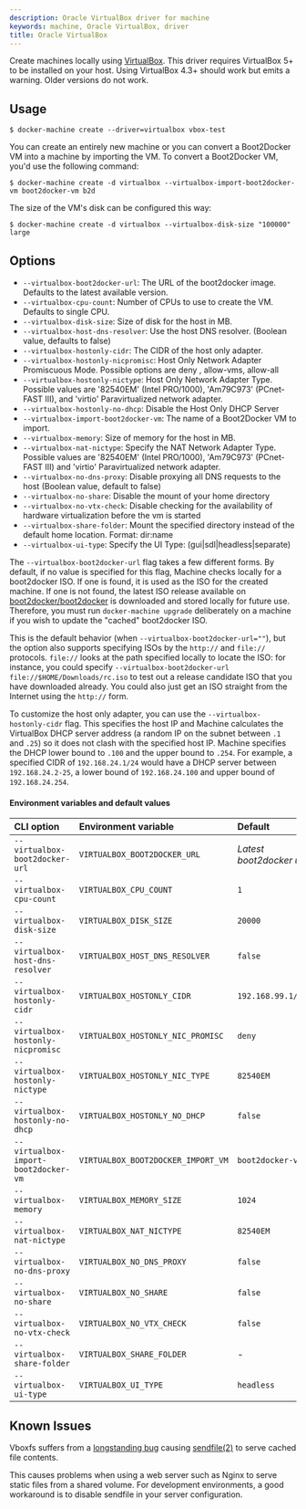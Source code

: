 ```yaml
---
description: Oracle VirtualBox driver for machine
keywords: machine, Oracle VirtualBox, driver
title: Oracle VirtualBox
---
```


Create machines locally using [VirtualBox](https://www.virtualbox.org/).
This driver requires VirtualBox 5+ to be installed on your host.
Using VirtualBox 4.3+ should work but emits a warning. Older versions
do not work.

## Usage

    $ docker-machine create --driver=virtualbox vbox-test

You can create an entirely new machine or you can convert a Boot2Docker VM into
a machine by importing the VM. To convert a Boot2Docker VM, you'd use the following
command:

    $ docker-machine create -d virtualbox --virtualbox-import-boot2docker-vm boot2docker-vm b2d

The size of the VM's disk can be configured this way:

    $ docker-machine create -d virtualbox --virtualbox-disk-size "100000" large

## Options

-   `--virtualbox-boot2docker-url`: The URL of the boot2docker image. Defaults to the latest available version.
-   `--virtualbox-cpu-count`: Number of CPUs to use to create the VM. Defaults to single CPU.
-   `--virtualbox-disk-size`: Size of disk for the host in MB.
-   `--virtualbox-host-dns-resolver`: Use the host DNS resolver. (Boolean value, defaults to false)
-   `--virtualbox-hostonly-cidr`: The CIDR of the host only adapter.
-   `--virtualbox-hostonly-nicpromisc`: Host Only Network Adapter Promiscuous Mode. Possible options are deny , allow-vms, allow-all
-   `--virtualbox-hostonly-nictype`: Host Only Network Adapter Type. Possible values are '82540EM' (Intel PRO/1000), 'Am79C973' (PCnet-FAST III), and 'virtio' Paravirtualized network adapter.
-   `--virtualbox-hostonly-no-dhcp`: Disable the Host Only DHCP Server
-   `--virtualbox-import-boot2docker-vm`: The name of a Boot2Docker VM to import.
-   `--virtualbox-memory`: Size of memory for the host in MB.
-   `--virtualbox-nat-nictype`: Specify the NAT Network Adapter Type. Possible values are '82540EM' (Intel PRO/1000), 'Am79C973' (PCnet-FAST III) and 'virtio' Paravirtualized network adapter.
-   `--virtualbox-no-dns-proxy`: Disable proxying all DNS requests to the host (Boolean value, default to false)
-   `--virtualbox-no-share`: Disable the mount of your home directory
-   `--virtualbox-no-vtx-check`: Disable checking for the availability of hardware virtualization before the vm is started
-   `--virtualbox-share-folder`: Mount the specified directory instead of the default home location. Format: dir:name
-   `--virtualbox-ui-type`: Specify the UI Type: (gui|sdl|headless|separate)

The `--virtualbox-boot2docker-url` flag takes a few different forms. By
default, if no value is specified for this flag, Machine checks locally for
a boot2docker ISO. If one is found, it is used as the ISO for the
created machine. If one is not found, the latest ISO release available on
[boot2docker/boot2docker](https://github.com/boot2docker/boot2docker) is
downloaded and stored locally for future use. Therefore, you must run
`docker-machine upgrade` deliberately on a machine if you wish to update the "cached"
boot2docker ISO.

This is the default behavior (when `--virtualbox-boot2docker-url=""`), but the
option also supports specifying ISOs by the `http://` and `file://` protocols.
`file://` looks at the path specified locally to locate the ISO: for
instance, you could specify `--virtualbox-boot2docker-url
file://$HOME/Downloads/rc.iso` to test out a release candidate ISO that you have
downloaded already. You could also just get an ISO straight from the Internet
using the `http://` form.

To customize the host only adapter, you can use the `--virtualbox-hostonly-cidr`
flag. This specifies the host IP and Machine calculates the VirtualBox
DHCP server address (a random IP on the subnet between `.1` and `.25`) so
it does not clash with the specified host IP.
Machine specifies the DHCP lower bound to `.100` and the upper bound
to `.254`. For example, a specified CIDR of `192.168.24.1/24` would have a
DHCP server between `192.168.24.2-25`, a lower bound of `192.168.24.100` and
upper bound of `192.168.24.254`.

#### Environment variables and default values

| CLI option                           | Environment variable               | Default                  |
|:-------------------------------------|:-----------------------------------|:-------------------------|
| `--virtualbox-boot2docker-url`       | `VIRTUALBOX_BOOT2DOCKER_URL`       | _Latest boot2docker url_ |
| `--virtualbox-cpu-count`             | `VIRTUALBOX_CPU_COUNT`             | `1`                      |
| `--virtualbox-disk-size`             | `VIRTUALBOX_DISK_SIZE`             | `20000`                  |
| `--virtualbox-host-dns-resolver`     | `VIRTUALBOX_HOST_DNS_RESOLVER`     | `false`                  |
| `--virtualbox-hostonly-cidr`         | `VIRTUALBOX_HOSTONLY_CIDR`         | `192.168.99.1/24`        |
| `--virtualbox-hostonly-nicpromisc`   | `VIRTUALBOX_HOSTONLY_NIC_PROMISC`  | `deny`                   |
| `--virtualbox-hostonly-nictype`      | `VIRTUALBOX_HOSTONLY_NIC_TYPE`     | `82540EM`                |
| `--virtualbox-hostonly-no-dhcp`      | `VIRTUALBOX_HOSTONLY_NO_DHCP`      | `false`                  |
| `--virtualbox-import-boot2docker-vm` | `VIRTUALBOX_BOOT2DOCKER_IMPORT_VM` | `boot2docker-vm`         |
| `--virtualbox-memory`                | `VIRTUALBOX_MEMORY_SIZE`           | `1024`                   |
| `--virtualbox-nat-nictype`           | `VIRTUALBOX_NAT_NICTYPE`           | `82540EM`                |
| `--virtualbox-no-dns-proxy`          | `VIRTUALBOX_NO_DNS_PROXY`          | `false`                  |
| `--virtualbox-no-share`              | `VIRTUALBOX_NO_SHARE`              | `false`                  |
| `--virtualbox-no-vtx-check`          | `VIRTUALBOX_NO_VTX_CHECK`          | `false`                  |
| `--virtualbox-share-folder`          | `VIRTUALBOX_SHARE_FOLDER`          | -                        |
| `--virtualbox-ui-type`               | `VIRTUALBOX_UI_TYPE`               | `headless`               |

## Known Issues

Vboxfs suffers from a [longstanding bug](https://www.virtualbox.org/ticket/9069)
causing [sendfile(2)](http://linux.die.net/man/2/sendfile) to serve cached file
contents.

This causes problems when using a web server such as Nginx to serve
static files from a shared volume. For development environments, a good
workaround is to disable sendfile in your server configuration.
